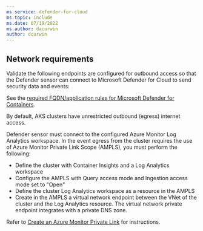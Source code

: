 ```yaml
---
ms.service: defender-for-cloud
ms.topic: include
ms.date: 07/19/2022
ms.author: dacurwin
author: dcurwin
---
```


## Network requirements

Validate the following endpoints are configured for outbound access so that the Defender sensor can connect to Microsoft Defender for Cloud to send security data and events:

See the [required FQDN/application rules for Microsoft Defender for Containers](/azure/aks/outbound-rules-control-egress#microsoft-defender-for-containers).

By default, AKS clusters have unrestricted outbound (egress) internet access.

Defender sensor must connect to the configured Azure Monitor Log Analytics workspace. In the event egress from the cluster requires the use of Azure Monitor Private Link Scope (AMPLS), you must perform the following:

-    Define the cluster with Container Insights and a Log Analytics workspace
-    Configure the AMPLS with Query access mode and Ingestion access mode set to "Open"
-    Define the cluster Log Analytics workspace as a resource in the AMPLS
-    Create in the AMPLS a virtual network endpoint between the VNet of the cluster and the Log Analytics resource. The virtual network private endpoint integrates with a private DNS zone.

Refer to [Create an Azure Monitor Private Link](https://learn.microsoft.com/en-us/azure/azure-monitor/logs/private-link-configure#create-an-azure-monitor-private-link-scope) for instructions.
